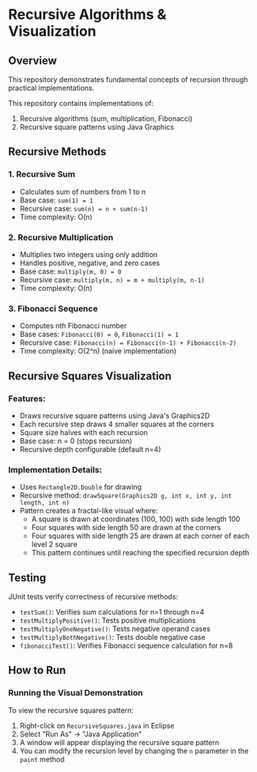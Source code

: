 # Recursive Algorithms & Visualization

## Overview
This repository demonstrates fundamental concepts of recursion through practical implementations.

This repository contains implementations of:
1. Recursive algorithms (sum, multiplication, Fibonacci)
2. Recursive square patterns using Java Graphics

## Recursive Methods

### 1. Recursive Sum
- Calculates sum of numbers from 1 to n
- Base case: `sum(1) = 1`
- Recursive case: `sum(n) = n + sum(n-1)`
- Time complexity: O(n)

### 2. Recursive Multiplication
- Multiplies two integers using only addition
- Handles positive, negative, and zero cases
- Base case: `multiply(m, 0) = 0`
- Recursive case: `multiply(m, n) = m + multiply(m, n-1)`
- Time complexity: O(n)

### 3. Fibonacci Sequence
- Computes nth Fibonacci number
- Base cases: `Fibonacci(0) = 0`, `Fibonacci(1) = 1`
- Recursive case: `Fibonacci(n) = Fibonacci(n-1) + Fibonacci(n-2)`
- Time complexity: O(2^n) (naive implementation)

## Recursive Squares Visualization

### Features:
- Draws recursive square patterns using Java's Graphics2D
- Each recursive step draws 4 smaller squares at the corners
- Square size halves with each recursion
- Base case: n = 0 (stops recursion)
- Recursive depth configurable (default n=4)

### Implementation Details:
- Uses `Rectangle2D.Double` for drawing
- Recursive method: `drawSquare(Graphics2D g, int x, int y, int length, int n)`
- Pattern creates a fractal-like visual where:
  - A square is drawn at coordinates (100, 100) with side length 100
  - Four squares with side length 50 are drawn at the corners
  - Four squares with side length 25 are drawn at each corner of each level 2 square
  - This pattern continues until reaching the specified recursion depth

## Testing

JUnit tests verify correctness of recursive methods:
- `testSum()`: Verifies sum calculations for n=1 through n=4
- `testMultiplyPositive()`: Tests positive multiplications
- `testMultiplyOneNegative()`: Tests negative operand cases
- `testMultiplyBothNegative()`: Tests double negative case
- `fibonacciTest()`: Verifies Fibonacci sequence calculation for n=8

## How to Run

### Running the Visual Demonstration

To view the recursive squares pattern:

1. Right-click on `RecursiveSquares.java` in Eclipse
2. Select "Run As" -> "Java Application"
3. A window will appear displaying the recursive square pattern
4. You can modify the recursion level by changing the `n` parameter in the `paint` method

